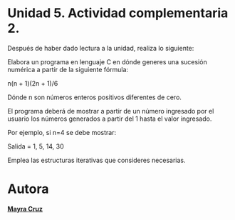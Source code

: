 # Unidad 5. Actividad complementaria 2.

Después de haber dado lectura a la unidad, realiza lo siguiente:

Elabora un programa en lenguaje C en dónde generes una sucesión numérica a partir de la siguiente fórmula:

n(n + 1)(2n + 1)/6

Dónde n son números enteros positivos diferentes de cero.

El programa deberá de mostrar a partir de un número ingresado por el usuario los números generados a partir del 1 hasta el valor ingresado.

Por ejemplo, si n=4 se debe mostrar:

Salida = 1, 5, 14, 30

Emplea las estructuras iterativas que consideres necesarias.


Autora
===============

__[Mayra Cruz](https://github.com/cruzmayra)__
